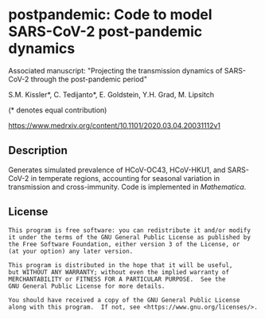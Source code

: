 # postpandemic: Code to model SARS-CoV-2 post-pandemic dynamics

Associated manuscript: "Projecting the transmission dynamics of SARS-CoV-2 through the post-pandemic period"

S.M. Kissler*, C. Tedijanto*, E. Goldstein, Y.H. Grad, M. Lipsitch

(* denotes equal contribution)

https://www.medrxiv.org/content/10.1101/2020.03.04.20031112v1

## Description
Generates simulated prevalence of HCoV-OC43, HCoV-HKU1, and SARS-CoV-2 in temperate regions, accounting for seasonal variation in transmission and cross-immunity. Code is implemented in _Mathematica_.

## License

    This program is free software: you can redistribute it and/or modify
    it under the terms of the GNU General Public License as published by
    the Free Software Foundation, either version 3 of the License, or
    (at your option) any later version.

    This program is distributed in the hope that it will be useful,
    but WITHOUT ANY WARRANTY; without even the implied warranty of
    MERCHANTABILITY or FITNESS FOR A PARTICULAR PURPOSE.  See the
    GNU General Public License for more details.

    You should have received a copy of the GNU General Public License
    along with this program.  If not, see <https://www.gnu.org/licenses/>.
